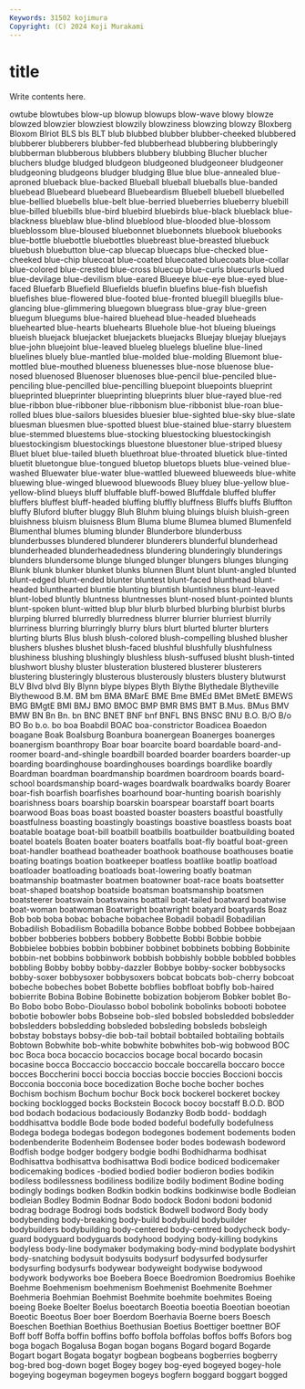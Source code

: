 ```yaml
---
Keywords: 31502 kojimura
Copyright: (C) 2024 Koji Murakami
---
```


# title

Write contents here.



owtube blowtubes blow-up blowup blowups
blow-wave blowy blowze blowzed blowzier blowziest blowzily blowziness blowzing blowzy
Bloxberg Bloxom Blriot BLS bls BLT blub blubbed blubber blubber-cheeked
blubbered blubberer blubberers blubber-fed blubberhead blubbering blubberingly blubberman blubberous blubbers
blubbery blubbing Blucher blucher bluchers bludge bludged bludgeon bludgeoned bludgeoneer
bludgeoner bludgeoning bludgeons bludger bludging Blue blue blue-annealed blue-aproned blueback
blue-backed Blueball blueball blueballs blue-banded bluebead Bluebeard bluebeard Bluebeardism Bluebell
bluebell bluebelled blue-bellied bluebells blue-belt blue-berried blueberries blueberry bluebill blue-billed
bluebills blue-bird bluebird bluebirds blue-black blueblack blue-blackness blueblaw blue-blind blueblood
blue-blooded blue-blossom blueblossom blue-bloused bluebonnet bluebonnets bluebook bluebooks blue-bottle bluebottle
bluebottles bluebreast blue-breasted bluebuck bluebush bluebutton blue-cap bluecap bluecaps blue-checked
blue-cheeked blue-chip bluecoat blue-coated bluecoated bluecoats blue-collar blue-colored blue-crested blue-cross
bluecup blue-curls bluecurls blued blue-devilage blue-devilism blue-eared Blueeye blue-eye blue-eyed
blue-faced Bluefarb Bluefield Bluefields bluefin bluefins blue-fish bluefish bluefishes blue-flowered
blue-footed blue-fronted bluegill bluegills blue-glancing blue-glimmering bluegown bluegrass blue-gray blue-green
bluegum bluegums blue-haired bluehead blue-headed blueheads bluehearted blue-hearts bluehearts Bluehole
blue-hot blueing blueings blueish bluejack bluejacket bluejackets bluejacks Bluejay bluejay
bluejays blue-john bluejoint blue-leaved blueleg bluelegs blueline blue-lined bluelines bluely
blue-mantled blue-molded blue-molding Bluemont blue-mottled blue-mouthed blueness bluenesses blue-nose bluenose
blue-nosed bluenosed Bluenoser bluenoses blue-pencil blue-penciled blue-penciling blue-pencilled blue-pencilling bluepoint
bluepoints blueprint blueprinted blueprinter blueprinting blueprints bluer blue-rayed blue-red blue-ribbon
blue-ribboner blue-ribbonism blue-ribbonist blue-roan blue-rolled blues blue-sailors bluesides bluesier blue-sighted
blue-sky blue-slate bluesman bluesmen blue-spotted bluest blue-stained blue-starry bluestem blue-stemmed
bluestems blue-stocking bluestocking bluestockingish bluestockingism bluestockings bluestone bluestoner blue-striped bluesy
Bluet bluet blue-tailed blueth bluethroat blue-throated bluetick blue-tinted bluetit bluetongue
blue-tongued bluetop bluetops bluets blue-veined blue-washed Bluewater blue-water blue-wattled blueweed
blueweeds blue-white bluewing blue-winged bluewood bluewoods Bluey bluey blue-yellow blue-yellow-blind
blueys bluff bluffable bluff-bowed Bluffdale bluffed bluffer bluffers bluffest bluff-headed
bluffing bluffly bluffness Bluffs bluffs Bluffton bluffy Bluford blufter bluggy
Bluh Bluhm bluing bluings bluish bluish-green bluishness bluism bluisness Blum
Bluma blume Blumea blumed Blumenfeld Blumenthal blumes bluming blunder Blunderbore
blunderbuss blunderbusses blundered blunderer blunderers blunderful blunderhead blunderheaded blunderheadedness blundering
blunderingly blunderings blunders blundersome blunge blunged blunger blungers blunges blunging
Blunk blunk blunker blunket blunks blunnen Blunt blunt blunt-angled blunted
blunt-edged blunt-ended blunter bluntest blunt-faced blunthead blunt-headed blunthearted bluntie blunting
bluntish bluntishness blunt-leaved blunt-lobed bluntly bluntness bluntnesses blunt-nosed blunt-pointed blunts
blunt-spoken blunt-witted blup blur blurb blurbed blurbing blurbist blurbs blurping
blurred blurredly blurredness blurrer blurrier blurriest blurrily blurriness blurring blurringly
blurry blurs blurt blurted blurter blurters blurting blurts Blus blush
blush-colored blush-compelling blushed blusher blushers blushes blushet blush-faced blushful blushfully
blushfulness blushiness blushing blushingly blushless blush-suffused blusht blush-tinted blushwort blushy
bluster blusteration blustered blusterer blusterers blustering blusteringly blusterous blusterously blusters
blustery blutwurst BLV Blvd blvd Bly Blynn blype blypes Blyth
Blythe Blythedale Blytheville Blythewood B.M. BM bm BMA BMarE BME
Bme BMEd BMet BMetE BMEWS BMG BMgtE BMI BMJ BMO
BMOC BMP BMR BMS BMT B.Mus. BMus BMV BMW BN
Bn Bn. bn BNC BNET BNF bnf BNFL BNS BNSC
BNU B.O. B/O B/o BO Bo b.o. bo boa Boabdil
BOAC boa-constrictor Boadicea Boaedon boagane Boak Boalsburg Boanbura boanergean Boanerges
boanerges boanergism boanthropy Boar boar boarcite board boardable board-and-roomer board-and-shingle
boardbill boarded boarder boarders boarder-up boarding boardinghouse boardinghouses boardings boardlike
boardly Boardman boardman boardmanship boardmen boardroom boards board-school boardsmanship board-wages
boardwalk boardwalks boardy Boarer boar-fish boarfish boarfishes boarhound boar-hunting boarish
boarishly boarishness boars boarship boarskin boarspear boarstaff boart boarts boarwood
Boas boas boast boasted boaster boasters boastful boastfully boastfulness boasting
boastingly boastings boastive boastless boasts boat boatable boatage boat-bill boatbill
boatbills boatbuilder boatbuilding boated boatel boatels Boaten boater boaters boatfalls
boat-fly boatful boat-green boat-handler boathead boatheader boathook boathouse boathouses boatie
boating boatings boation boatkeeper boatless boatlike boatlip boatload boatloader boatloading
boatloads boat-lowering boatly boatman boatmanship boatmaster boatmen boatowner boat-race boats
boatsetter boat-shaped boatshop boatside boatsman boatsmanship boatsmen boatsteerer boatswain boatswains
boattail boat-tailed boatward boatwise boat-woman boatwoman Boatwright boatwright boatyard boatyards
Boaz Bob bob boba bobac bobache bobachee Bobadil bobadil Bobadilian
Bobadilish Bobadilism Bobadilla bobance Bobbe bobbed Bobbee bobbejaan bobber bobberies
bobbers bobbery Bobbette Bobbi Bobbie bobbie Bobbielee bobbies bobbin bobbiner
bobbinet bobbinets bobbing Bobbinite bobbin-net bobbins bobbinwork bobbish bobbishly bobble
bobbled bobbles bobbling Bobby bobby bobby-dazzler Bobbye bobby-socker bobbysocks bobby-soxer
bobbysoxer bobbysoxers bobcat bobcats bob-cherry bobcoat bobeche bobeches bobet Bobette
bobflies bobfloat bobfly bob-haired bobierrite Bobina Bobine Bobinette bobization bobjerom
Bobker boblet Bo-Bo Bobo bobo Bobo-Dioulasso bobol bobolink bobolinks bobooti
bobotee bobotie bobowler bobs Bobseine bob-sled bobsled bobsledded bobsledder bobsledders
bobsledding bobsleded bobsleding bobsleds bobsleigh bobstay bobstays bobsy-die bob-tail bobtail
bobtailed bobtailing bobtails Bobtown Bobwhite bob-white bobwhite bobwhites bob-wig bobwood
BOC boc Boca boca bocaccio bocaccios bocage bocal bocardo bocasin
bocasine bocca Boccaccio boccaccio boccale boccarella boccaro bocce bocces Boccherini
bocci boccia boccias boccie boccies Boccioni boccis Bocconia bocconia boce
bocedization Boche boche bocher boches Bochism bochism Bochum bochur Bock
bock bockerel bockeret bockey bocking bocklogged bocks Bockstein Bocock bocoy
bocstaff B.O.D. BOD bod bodach bodacious bodaciously Bodanzky Bodb bodd-
boddagh boddhisattva boddle Bode bode boded bodeful bodefully bodefulness Bodega
bodega bodegas bodegon bodegones bodement bodements boden bodenbenderite Bodenheim Bodensee
boder bodes bodewash bodeword Bodfish bodge bodger bodgery bodgie bodhi
Bodhidharma bodhisat Bodhisattva bodhisattva bodhisattwa Bodi bodice bodiced bodicemaker bodicemaking
bodices -bodied bodied bodier bodieron bodies bodikin bodiless bodilessness bodiliness
bodilize bodily bodiment Bodine boding bodingly bodings bodken Bodkin bodkin
bodkins bodkinwise bodle Bodleian bodleian Bodley Bodmin Bodnar Bodo bodock
Bodoni bodoni bodonid bodrag bodrage Bodrogi bods bodstick Bodwell bodword
Body body bodybending body-breaking body-build bodybuild bodybuilder bodybuilders bodybuilding body-centered
body-centred bodycheck body-guard bodyguard bodyguards bodyhood bodying body-killing bodykins bodyless
body-line bodymaker bodymaking body-mind bodyplate bodyshirt body-snatching bodysuit bodysuits bodysurf
bodysurfed bodysurfer bodysurfing bodysurfs bodywear bodyweight bodywise bodywood bodywork bodyworks
boe Boebera Boece Boedromion Boedromius Boehike Boehme Boehmenism boehmenism Boehmenist
Boehmenite Boehmer Boehmeria Boehmian Boehmist Boehmite boehmite boehmites Boeing boeing
Boeke Boelter Boelus boeotarch Boeotia boeotia Boeotian boeotian Boeotic Boeotus
Boer boer Boerdom Boerhavia Boerne boers Boesch Boeschen Boethian Boethius
Boethusian Boetius Boettiger boettner BOF Boff boff Boffa boffin boffins
boffo boffola boffolas boffos boffs Bofors bog boga bogach Bogalusa
Bogan bogan bogans Bogard bogard Bogarde Bogart bogart Bogata bogatyr
bogbean bogbeans bogberries bogberry bog-bred bog-down boget Bogey bogey bog-eyed
bogeyed bogey-hole bogeying bogeyman bogeymen bogeys bogfern boggard boggart bogged

